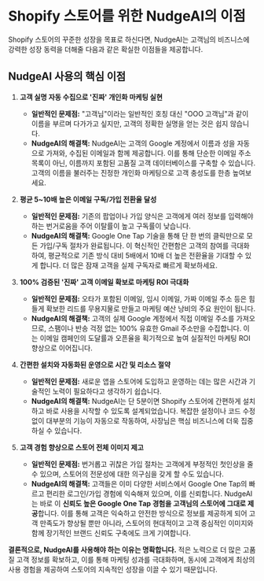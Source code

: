 # Shopify 스토어를 위한 NudgeAI의 이점

Shopify 스토어의 꾸준한 성장을 목표로 하신다면, NudgeAI는 고객님의 비즈니스에 강력한 성장 동력을 더해줄 다음과 같은 확실한 이점들을 제공합니다.

## NudgeAI 사용의 핵심 이점

1.  **고객 실명 자동 수집으로 '진짜' 개인화 마케팅 실현**
    *   **일반적인 문제점:** "고객님"이라는 일반적인 호칭 대신 "OOO 고객님"과 같이 이름을 부르며 다가가고 싶지만, 고객의 정확한 실명을 얻는 것은 쉽지 않습니다.
    *   **NudgeAI의 해결책:** NudgeAI는 고객의 Google 계정에서 이름과 성을 자동으로 가져와, 수집된 이메일과 함께 제공합니다. 이를 통해 단순한 이메일 주소 목록이 아닌, 이름까지 포함된 고품질 고객 데이터베이스를 구축할 수 있습니다. 고객의 이름을 불러주는 진정한 개인화 마케팅으로 고객 충성도를 한층 높여보세요.

2.  **평균 5~10배 높은 이메일 구독/가입 전환율 달성**
    *   **일반적인 문제점:** 기존의 팝업이나 가입 양식은 고객에게 여러 정보를 입력해야 하는 번거로움을 주어 이탈률이 높고 구독률이 낮습니다.
    *   **NudgeAI의 해결책:** Google One Tap 기술을 통해 단 한 번의 클릭만으로 모든 가입/구독 절차가 완료됩니다. 이 혁신적인 간편함은 고객의 참여를 극대화하여, 평균적으로 기존 방식 대비 5배에서 10배 더 높은 전환율을 기대할 수 있게 합니다. 더 많은 잠재 고객을 실제 구독자로 빠르게 확보하세요.

3.  **100% 검증된 '진짜' 고객 이메일 확보로 마케팅 ROI 극대화**
    *   **일반적인 문제점:** 오타가 포함된 이메일, 임시 이메일, 가짜 이메일 주소 등은 힘들게 확보한 리드를 무용지물로 만들고 마케팅 예산 낭비의 주요 원인이 됩니다.
    *   **NudgeAI의 해결책:** 고객의 실제 Google 계정에서 직접 이메일 주소를 가져오므로, 스팸이나 반송 걱정 없는 100% 유효한 Gmail 주소만을 수집합니다. 이는 이메일 캠페인의 도달률과 오픈율을 획기적으로 높여 실질적인 마케팅 ROI 향상으로 이어집니다.

4.  **간편한 설치와 자동화된 운영으로 시간 및 리소스 절약**
    *   **일반적인 문제점:** 새로운 앱을 스토어에 도입하고 운영하는 데는 많은 시간과 기술적인 노력이 필요하다고 생각하기 쉽습니다.
    *   **NudgeAI의 해결책:** NudgeAI는 단 5분이면 Shopify 스토어에 간편하게 설치하고 바로 사용을 시작할 수 있도록 설계되었습니다. 복잡한 설정이나 코드 수정 없이 대부분의 기능이 자동으로 작동하여, 사장님은 핵심 비즈니스에 더욱 집중하실 수 있습니다.

5.  **고객 경험 향상으로 스토어 전체 이미지 제고**
    *   **일반적인 문제점:** 번거롭고 귀찮은 가입 절차는 고객에게 부정적인 첫인상을 줄 수 있으며, 스토어의 전문성에 대한 의구심을 갖게 할 수도 있습니다.
    *   **NudgeAI의 해결책:** 고객들은 이미 다양한 서비스에서 Google One Tap의 빠르고 편리한 로그인/가입 경험에 익숙해져 있으며, 이를 신뢰합니다. NudgeAI는 바로 이 **신뢰도 높은 Google One Tap 경험을 고객님의 스토어에 그대로 제공**합니다. 이를 통해 고객은 익숙하고 안전한 방식으로 정보를 제공하게 되어 고객 만족도가 향상될 뿐만 아니라, 스토어의 현대적이고 고객 중심적인 이미지와 함께 장기적인 브랜드 신뢰도 구축에도 크게 기여합니다.

**결론적으로, NudgeAI를 사용해야 하는 이유는 명확합니다.** 
적은 노력으로 더 많은 고품질 고객 정보를 확보하고, 이를 통해 마케팅 성과를 극대화하며, 동시에 고객에게 최상의 사용 경험을 제공하여 스토어의 지속적인 성장을 이끌 수 있기 때문입니다. 